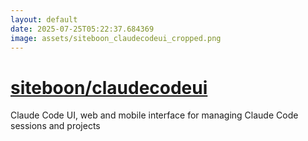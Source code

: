 ```yaml
---
layout: default
date: 2025-07-25T05:22:37.684369
image: assets/siteboon_claudecodeui_cropped.png
---
```


# [siteboon/claudecodeui](https://github.com/siteboon/claudecodeui)

Claude Code UI, web and mobile interface for managing Claude Code sessions and projects
